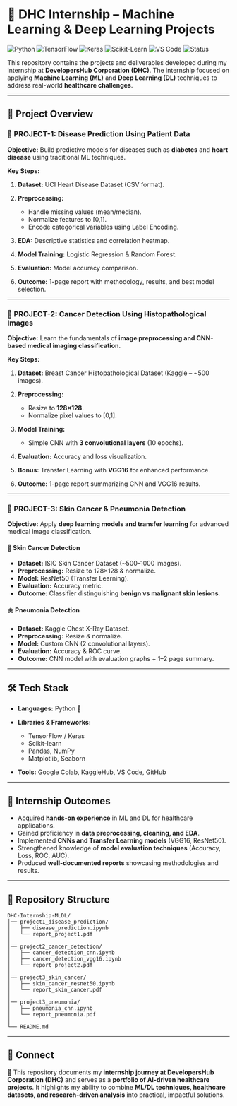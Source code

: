 # 🌟 DHC Internship – Machine Learning & Deep Learning Projects

![Python](https://img.shields.io/badge/Python-3.9+-blue.svg)
![TensorFlow](https://img.shields.io/badge/TensorFlow-2.x-orange.svg)
![Keras](https://img.shields.io/badge/Keras-DeepLearning-red.svg)
![Scikit-Learn](https://img.shields.io/badge/ScikitLearn-ML-yellow.svg)
![VS Code](https://img.shields.io/badge/Editor-VSCode-purple.svg)
![Status](https://img.shields.io/badge/Internship-DHC-success.svg)

This repository contains the projects and deliverables developed during my internship at **DevelopersHub Corporation (DHC)**.
The internship focused on applying **Machine Learning (ML)** and **Deep Learning (DL)** techniques to address real-world **healthcare challenges**.

---

## 📂 Project Overview

### 🔹 PROJECT-1: Disease Prediction Using Patient Data

**Objective:** Build predictive models for diseases such as **diabetes** and **heart disease** using traditional ML techniques.

**Key Steps:**

1. **Dataset:** UCI Heart Disease Dataset (CSV format).
2. **Preprocessing:**

   * Handle missing values (mean/median).
   * Normalize features to \[0,1].
   * Encode categorical variables using Label Encoding.
3. **EDA:** Descriptive statistics and correlation heatmap.
4. **Model Training:** Logistic Regression & Random Forest.
5. **Evaluation:** Model accuracy comparison.
6. **Outcome:** 1-page report with methodology, results, and best model selection.

---

### 🔹 PROJECT-2: Cancer Detection Using Histopathological Images

**Objective:** Learn the fundamentals of **image preprocessing and CNN-based medical imaging classification**.

**Key Steps:**

1. **Dataset:** Breast Cancer Histopathological Dataset (Kaggle – \~500 images).
2. **Preprocessing:**

   * Resize to **128×128**.
   * Normalize pixel values to \[0,1].
3. **Model Training:**

   * Simple CNN with **3 convolutional layers** (10 epochs).
4. **Evaluation:** Accuracy and loss visualization.
5. **Bonus:** Transfer Learning with **VGG16** for enhanced performance.
6. **Outcome:** 1-page report summarizing CNN and VGG16 results.

---

### 🔹 PROJECT-3: Skin Cancer & Pneumonia Detection

**Objective:** Apply **deep learning models and transfer learning** for advanced medical image classification.

#### 🧴 Skin Cancer Detection

* **Dataset:** ISIC Skin Cancer Dataset (\~500–1000 images).
* **Preprocessing:** Resize to 128×128 & normalize.
* **Model:** ResNet50 (Transfer Learning).
* **Evaluation:** Accuracy metric.
* **Outcome:** Classifier distinguishing **benign vs malignant skin lesions**.

#### 🫁 Pneumonia Detection

* **Dataset:** Kaggle Chest X-Ray Dataset.
* **Preprocessing:** Resize & normalize.
* **Model:** Custom CNN (2 convolutional layers).
* **Evaluation:** Accuracy & ROC curve.
* **Outcome:** CNN model with evaluation graphs + 1–2 page summary.

---

## 🛠️ Tech Stack

* **Languages:** Python 🐍
* **Libraries & Frameworks:**

  * TensorFlow / Keras
  * Scikit-learn
  * Pandas, NumPy
  * Matplotlib, Seaborn
* **Tools:** Google Colab, KaggleHub, VS Code, GitHub

---

## 🚀 Internship Outcomes

* Acquired **hands-on experience** in ML and DL for healthcare applications.
* Gained proficiency in **data preprocessing, cleaning, and EDA**.
* Implemented **CNNs and Transfer Learning models** (VGG16, ResNet50).
* Strengthened knowledge of **model evaluation techniques** (Accuracy, Loss, ROC, AUC).
* Produced **well-documented reports** showcasing methodologies and results.

---

## 📌 Repository Structure

```
DHC-Internship-MLDL/
│── project1_disease_prediction/
│   ├── disease_prediction.ipynb
│   └── report_project1.pdf
│
│── project2_cancer_detection/
│   ├── cancer_detection_cnn.ipynb
│   ├── cancer_detection_vgg16.ipynb
│   └── report_project2.pdf
│
│── project3_skin_cancer/
│   ├── skin_cancer_resnet50.ipynb
│   └── report_skin_cancer.pdf
│
│── project3_pneumonia/
│   ├── pneumonia_cnn.ipynb
│   └── report_pneumonia.pdf
│
└── README.md
```

---

## 🤝 Connect

📌 This repository documents my **internship journey at DevelopersHub Corporation (DHC)** and serves as a **portfolio of AI-driven healthcare projects**.
It highlights my ability to combine **ML/DL techniques, healthcare datasets, and research-driven analysis** into practical, impactful solutions.


